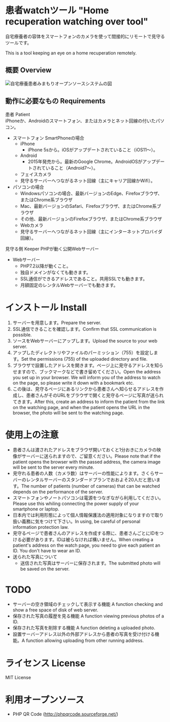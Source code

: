 # 患者watchツール "Home recuperation watching over tool"
自宅療養者の容体をスマートフォンのカメラを使って間接的にリモートで見守るツールです。

This is a tool keeping an eye on a home recuperation remotely.

## 概要 Overview
![自宅療養患者みまもりオープンソースシステムの図](https://user-images.githubusercontent.com/616940/130732815-825d9e39-7762-4e3c-8fb8-c90c44a125e8.png)

## 動作に必要なもの Requirements

患者 Patient  
iPhoneか、Androidのスマートフォン、またはカメラとネット回線の付いたパソコン。
- スマートフォン SmartPhoneの場合
  - iPhone
    - iPhone 5sから。iOSがアップデートされていること（iOS11〜）。
  - Android
    - 2015年発売から。最新のGoogle Chrome。AndroidOSがアップデートされていること（Android7〜）。
  - フェイスカメラ
  - 見守るサーバーへつながるネット回線（主にキャリア回線かWifi）。
- パソコンの場合
  - Windowsパソコンの場合、最新バージョンのEdge、Firefoxブラウザ、またはChrome系ブラウザ
  - Mac、最新バージョンのSafari、Firefoxブラウザ、またはChrome系ブラウザ
  - その他、最新バージョンのFirefoxブラウザ、またはChrome系ブラウザ
  - Webカメラ
  - 見守るサーバーへつながるネット回線（主にインターネットプロバイダ回線）。

見守る側 Keeper
PHPが動く公開Webサーバー
- Webサーバー
  - PHP7.2以降が動くこと。
  - 独自ドメインがなくても動きます。
  - SSL通信ができるアドレスであること。共用SSLでも動きます。
  - 月額固定のレンタルWebサーバーでも動きます。

# インストール Install  
1. サーバーを用意します。Prepare the server.
1. SSL通信できることを確認します。Confirm that SSL communication is possible.
1. ソースをWebサーバーにアップします。Upload the source to your web server.
1. アップしたディレクトリやファイルのパーミッション（755）を設定します。Set the permissions (755) of the uploaded directory and file.
1. ブラウザで設置したアドレスを開きます。ページ上に見守るアドレスを知らせますので、ブックマークなどで書き留めてください。Open the address you set up in your browser. We will inform you of the address to watch on the page, so please write it down with a bookmark etc.
1. この後は、見守るページにあるリンクから患者さんへ知らせるアドレスを作成し、患者さんがそのURLをブラウザで開くと見守るページに写真が送られてきます。After this, create an address to inform the patient from the link on the watching page, and when the patient opens the URL in the browser, the photo will be sent to the watching page.

# 使用上の注意
- 患者さんは渡されたアドレスをブラウザ開いておくと1分おきにカメラの映像がサーバーに送られますので、ご留意ください。Please note that if the patient opens the browser with the passed address, the camera image will be sent to the server every minute.
- 見守れる患者の人数（カメラ数）はサーバーの性能によります。さくらサーバーのレンタルサーバーのスタンダードプランでおおよそ20人だと思います。The number of patients (number of cameras) that can be watched depends on the performance of the server.
- スマートフォンやノートパソコンは電源をつなぎながら利用してください。Please use this whiling connecting the power supply of your smartphone or laptop.
- 日本内では利用形態によって個人情報保護法の適用対象になりますので取り扱い義務に気をつけて下さい。In using, be careful of personal information protection law.
- 見守るページで患者さんのアドレスを作成する際に、患者さんごとにIDをつける必要があります。IDは被らなければ構いません。When creating a patient's address on the watch page, you need to give each patient an ID. You don't have to wear an ID.
- 送られた写真について
  - 送信された写真はサーバーに保存されます。The submitted photo will be saved on the server.

# TODO
- サーバーの空き領域のチェックして表示する機能 A function checking and show a free space of disk of web server.
- 保存された写真の履歴を見る機能 A function viewing previous photos of a ID.
- 保存された写真を削除する機能 A function deleting a uploaded photo.
- 設置サーバーアドレス以外の外部アドレスから患者の写真を受け付ける機能。A function allowing uploading from other running address.

# ライセンス License
MIT License

# 利用オープンソース
- PHP QR Code (http://phpqrcode.sourceforge.net/)
